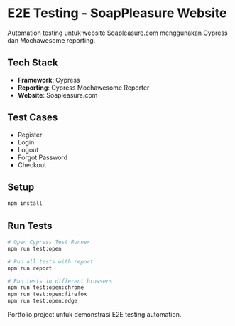 # E2E Testing - SoapPleasure Website

Automation testing untuk website [Soapleasure.com](https://soapleasure.com/) menggunakan Cypress dan Mochawesome reporting.

## Tech Stack
- **Framework**: Cypress
- **Reporting**: Cypress Mochawesome Reporter
- **Website**: Soapleasure.com

## Test Cases
- Register
- Login
- Logout  
- Forgot Password
- Checkout

## Setup
```bash
npm install
```

## Run Tests
```bash
# Open Cypress Test Runner
npm run test:open

# Run all tests with report
npm run report

# Run tests in different browsers
npm run test:open:chrome
npm run test:open:firefox
npm run test:open:edge
```

Portfolio project untuk demonstrasi E2E testing automation.
